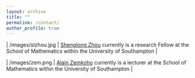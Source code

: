 ```yaml
---
layout: archive
title: ""   
permalink: /contact/
author_profile: true
---
```


| /images/slzhou.jpg   | [Shenglong Zhou](https://shenglongzhou.github.io) currently is a research Fellow at the School of Mathematics within  the University of Southampton   |

| /images/zem.png      | [Alain Zemkoho](http://www.southampton.ac.uk/~abz1e14/) currently is a lecturer at the School of Mathematics within the University of Southampton | 


